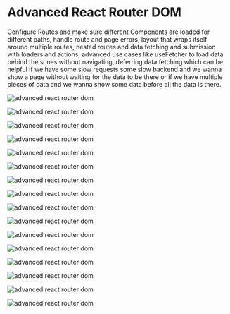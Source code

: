 # Advanced React Router DOM

Configure Routes and make sure different Components are loaded for different
paths, handle route and page errors, layout that wraps itself around multiple
routes, nested routes and data fetching and submission with loaders and actions,
advanced use cases like useFetcher to load data behind the scnes without
navigating, deferring data fetching which can be helpful if we have some slow
requests some slow backend and we wanna show a page without waiting for the
data to be there or if we have multiple pieces of data and we wanna show some
data before all the data is there.

![advanced react router dom](https://i.imgur.com/NHWfkB8.png)

![advanced react router dom](https://i.imgur.com/trkC68E.png)

![advanced react router dom](https://i.imgur.com/EXjXoL4.png)

![advanced react router dom](https://i.imgur.com/Cl8YB9e.png)

![advanced react router dom](https://i.imgur.com/NHWfkB8.png)

![advanced react router dom](https://i.imgur.com/Rwixzb7.png)

![advanced react router dom](https://i.imgur.com/pB50W4N.png)

![advanced react router dom](https://i.imgur.com/N99O27v.png)

![advanced react router dom](https://i.imgur.com/7tsJ53W.png)

![advanced react router dom](https://i.imgur.com/7fiizf0.png)

![advanced react router dom](https://i.imgur.com/pUosCZF.png)

![advanced react router dom](https://i.imgur.com/LE7kA60.png)

![advanced react router dom](https://i.imgur.com/yZ9VjsF.png)

![advanced react router dom](https://i.imgur.com/i1FuaiV.png)

![advanced react router dom](https://i.imgur.com/UnIfQQh.png)

![advanced react router dom](https://i.imgur.com/NHWfkB8.png)
